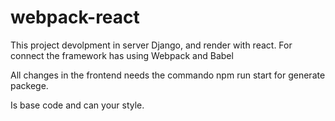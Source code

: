 # webpack-react
This project devolpment in server Django, and render with react.
For connect the framework has using Webpack and Babel

All changes in the frontend needs the commando npm run start for generate packege.

Is base code and can your style.
